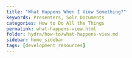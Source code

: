 ```yaml
---
title: "What Happens When I View Something?"
keywords: Presenters, Solr Documents
categories: How to Do All the Things
permalink: what-happens-view.html
folder: hydra/how-to/what-happens-view.md
sidebar: home_sidebar
tags: [development_resources]
---
```


